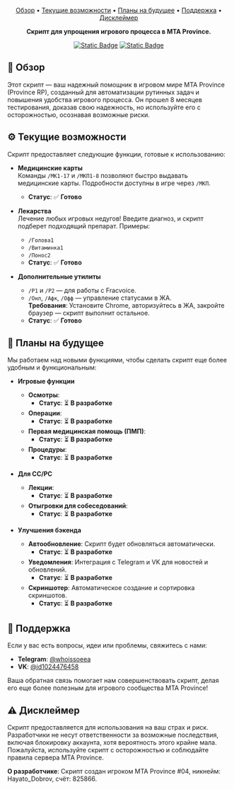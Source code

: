 <div align="center" markdown>

<p align="center">
    <a href="#overview">Обзор</a> •
    <a href="#features">Текущие возможности</a> •
    <a href="#future-plans">Планы на будущее</a> •
    <a href="#support">Поддержка</a> •
    <a href="#disclaimer">Дисклеймер</a>
</p>

**Скрипт для упрощения игрового процесса в MTA Province.**

[![Static Badge](https://img.shields.io/badge/telegram-%40whoissoeea-blue)](https://t.me/whoissoeea)
[![Static Badge](https://img.shields.io/badge/vk-%40id1024476458-blue)](https://vk.com/id1024476458)

</div>

<a id="overview"></a>

## 📝 Обзор

Этот скрипт — ваш надежный помощник в игровом мире MTA Province (Province RP), созданный для автоматизации рутинных задач и повышения удобства игрового процесса. Он прошел 8 месяцев тестирования, доказав свою надежность, но используйте его с осторожностью, осознавая возможные риски.

<a id="features"></a>

## ⚙️ Текущие возможности

Скрипт предоставляет следующие функции, готовые к использованию:

- **Медицинские карты**  
  Команды `/МК1-17` и `/МКП1-8` позволяют быстро выдавать медицинские карты. Подробности доступны в игре через `/МКП`.  
  - **Статус**: ✅ **Готово**

- **Лекарства**  
  Лечение любых игровых недугов! Введите диагноз, и скрипт подберет подходящий препарат. Примеры:  
  - `/Голова1`  
  - `/Витаминка1`  
  - `/Понос2`  
  - **Статус**: ✅ **Готово**

- **Дополнительные утилиты**  
  - `/Р1` и `/Р2` — для работы с Fracvoice.  
  - `/Онл`, `/Афк`, `/Офф` — управление статусами в ЖА.  
  **Требования**: Установите Chrome, авторизуйтесь в ЖА, закройте браузер — скрипт выполнит остальное.  
  - **Статус**: ✅ **Готово**

<a id="future-plans"></a>

## 🚧 Планы на будущее

Мы работаем над новыми функциями, чтобы сделать скрипт еще более удобным и функциональным:

- **Игровые функции**  
  - **Осмотры**:  
    - **Статус**: ⏳ **В разработке**  
  - **Операции**:  
    - **Статус**: ⏳ **В разработке**  
  - **Первая медицинская помощь (ПМП)**:  
    - **Статус**: ⏳ **В разработке**  
  - **Процедуры**:  
    - **Статус**: ⏳ **В разработке**

- **Для СС/РС**  
  - **Лекции**:  
    - **Статус**: ⏳ **В разработке**  
  - **Отыгровки для собеседований**:  
    - **Статус**: ⏳ **В разработке**

- **Улучшения бэкенда**  
  - **Автообновление**: Скрипт будет обновляться автоматически.  
    - **Статус**: ⏳ **В разработке**  
  - **Уведомления**: Интеграция с Telegram и VK для новостей и обновлений.  
    - **Статус**: ⏳ **В разработке**  
  - **Скриншотер**: Автоматическое создание и сортировка скриншотов.  
    - **Статус**: ⏳ **В разработке**

<a id="support"></a>

## 💬 Поддержка

Если у вас есть вопросы, идеи или проблемы, свяжитесь с нами:  
- **Telegram**: [@whoissoeea](https://t.me/whoissoeea)  
- **VK**: [@id1024476458](https://vk.com/id1024476458)  

Ваша обратная связь помогает нам совершенствовать скрипт, делая его еще более полезным для игрового сообщества MTA Province!

<a id="disclaimer"></a>

## ⚠️ Дисклеймер

Скрипт предоставляется для использования на ваш страх и риск. Разработчики не несут ответственности за возможные последствия, включая блокировку аккаунта, хотя вероятность этого крайне мала. Пожалуйста, используйте скрипт с осторожностью и соблюдайте правила сервера MTA Province.

**О разработчике**: Скрипт создан игроком MTA Province #04, никнейм: Hayato_Dobrov, счёт: 825866.
